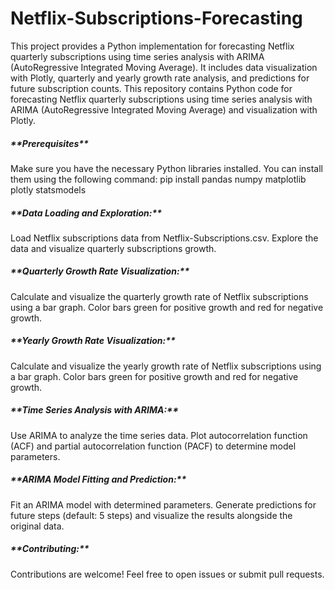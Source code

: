 # Netflix-Subscriptions-Forecasting
This project provides a Python implementation for forecasting Netflix quarterly subscriptions using time series analysis with ARIMA (AutoRegressive Integrated Moving Average). It includes data visualization with Plotly, quarterly and yearly growth rate analysis, and predictions for future subscription counts.
This repository contains Python code for forecasting Netflix quarterly subscriptions using time series analysis with ARIMA (AutoRegressive Integrated Moving Average) and visualization with Plotly.

<h5>**Prerequisites**</h5>
Make sure you have the necessary Python libraries installed. You can install them using the following command:
pip install pandas numpy matplotlib plotly statsmodels

<h5>**Data Loading and Exploration:**</h5>
Load Netflix subscriptions data from Netflix-Subscriptions.csv.
Explore the data and visualize quarterly subscriptions growth.

<h5>**Quarterly Growth Rate Visualization:**</h5>
Calculate and visualize the quarterly growth rate of Netflix subscriptions using a bar graph.
Color bars green for positive growth and red for negative growth.

<h5>**Yearly Growth Rate Visualization:**</h5>
Calculate and visualize the yearly growth rate of Netflix subscriptions using a bar graph.
Color bars green for positive growth and red for negative growth.

<h5>**Time Series Analysis with ARIMA:**</h5>
Use ARIMA to analyze the time series data.
Plot autocorrelation function (ACF) and partial autocorrelation function (PACF) to determine model parameters.

<h5>**ARIMA Model Fitting and Prediction:**</h5>
Fit an ARIMA model with determined parameters.
Generate predictions for future steps (default: 5 steps) and visualize the results alongside the original data.

<h5>**Contributing:**</h5>
Contributions are welcome! Feel free to open issues or submit pull requests.
